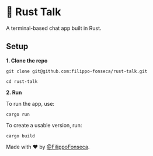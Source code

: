 # 🎉 Rust Talk

A terminal-based chat app built in Rust.

## Setup

**1. Clone the repo**

```
git clone git@github.com:filippo-fonseca/rust-talk.git

cd rust-talk
```

**2. Run**

To run the app, use:

```
cargo run
```

To create a usable version, run:

```
cargo build
```

Made with ❤️ by [@FilippoFonseca](https://www.twitter.com/FilippoFonseca).
